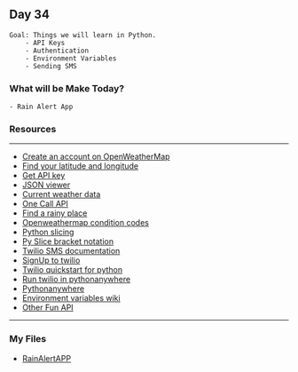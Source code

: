 ## Day 34
    Goal: Things we will learn in Python.
        - API Keys
        - Authentication
        - Environment Variables
        - Sending SMS
        
### What will be Make Today?
    - Rain Alert App


### Resources

---
- [Create an account on OpenWeatherMap](https://home.openweathermap.org/users/sign_up)
- [Find your latitude and longitude](https://www.latlong.net/)
- [Get API key](https://home.openweathermap.org/api_keys)
- [JSON viewer](https://jsonviewer.stack.hu/)
- [Current weather data](https://openweathermap.org/current)
- [One Call API](https://openweathermap.org/api/one-call-api)
- [Find a rainy place](https://www.ventusky.com/)
- [Openweathermap condition codes](https://openweathermap.org/weather-conditions#Weather-Condition-Codes-2)
- [Python slicing](https://www.w3schools.com/python/ref_func_slice.asp)
- [Py Slice bracket notation](https://stackoverflow.com/questions/509211/understanding-slice-notation)
- [Twilio SMS documentation](https://www.twilio.com/docs/sms)
- [SignUp to twilio](https://www.twilio.com/try-twilio)
- [Twilio quickstart for python](https://www.twilio.com/docs/sms/quickstart/python)
- [Run twilio in pythonanywhere](https://help.pythonanywhere.com/pages/TwilioBehindTheProxy/)
- [Pythonanywhere](https://www.pythonanywhere.com/)
- [Environment variables wiki](https://en.wikipedia.org/wiki/Environment_variable)
- [Other Fun API](https://apilist.fun/)


---

### My Files

- [RainAlertAPP](main.py)



